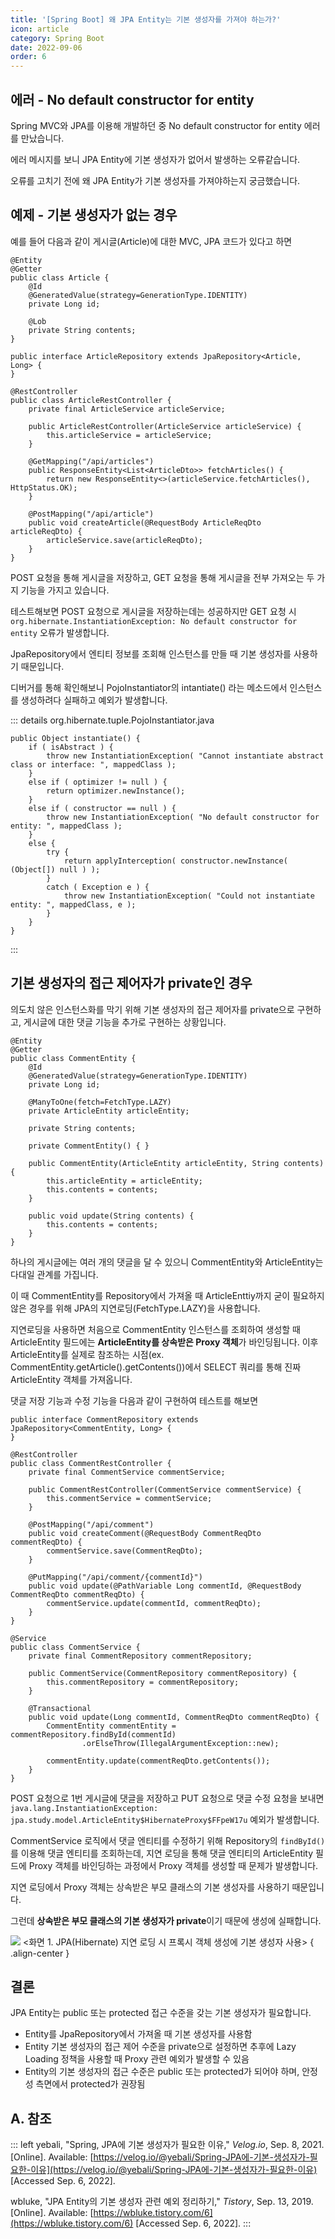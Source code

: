 ```yaml
---
title: '[Spring Boot] 왜 JPA Entity는 기본 생성자를 가져야 하는가?'
icon: article
category: Spring Boot
date: 2022-09-06
order: 6
---
```


## 에러 - No default constructor for entity
Spring MVC와 JPA를 이용해 개발하던 중 No default constructor for entity 에러를 만났습니다.

에러 메시지를 보니 JPA Entity에 기본 생성자가 없어서 발생하는 오류같습니다. 

오류를 고치기 전에 왜 JPA Entity가 기본 생성자를 가져야하는지 궁금했습니다.

## 예제 - 기본 생성자가 없는 경우
예를 들어 다음과 같이 게시글(Article)에 대한 MVC, JPA 코드가 있다고 하면

```java:no-line-numbers
@Entity
@Getter
public class Article {
    @Id
    @GeneratedValue(strategy=GenerationType.IDENTITY)
    private Long id;

    @Lob
    private String contents;
}

public interface ArticleRepository extends JpaRepository<Article, Long> {
}

@RestController
public class ArticleRestController {
    private final ArticleService articleService;

    public ArticleRestController(ArticleService articleService) {
        this.articleService = articleService;
    }

    @GetMapping("/api/articles")
    public ResponseEntity<List<ArticleDto>> fetchArticles() {
        return new ResponseEntity<>(articleService.fetchArticles(), HttpStatus.OK);
    }

    @PostMapping("/api/article")
    public void createArticle(@RequestBody ArticleReqDto articleReqDto) {
        articleService.save(articleReqDto);
    }
}
```

POST 요청을 통해 게시글을 저장하고, GET 요청을 통해 게시글을 전부 가져오는 두 가지 기능을 가지고 있습니다.

테스트해보면 POST 요청으로 게시글을 저장하는데는 성공하지만 GET 요청 시 `org.hibernate.InstantiationException: No default constructor for entity` 오류가 발생합니다.

JpaRepository에서 엔티티 정보를 조회해 인스턴스를 만들 때 기본 생성자를 사용하기 때문입니다.

디버거를 통해 확인해보니 PojoInstantiator의 intantiate() 라는 메소드에서 인스턴스를 생성하려다 실패하고 예외가 발생합니다.

::: details org.hibernate.tuple.PojoInstantiator.java
```java:no-line-numbers
public Object instantiate() {
    if ( isAbstract ) {
        throw new InstantiationException( "Cannot instantiate abstract class or interface: ", mappedClass );
    }
    else if ( optimizer != null ) {
        return optimizer.newInstance();
    }
    else if ( constructor == null ) {
        throw new InstantiationException( "No default constructor for entity: ", mappedClass );
    }
    else {
        try {
            return applyInterception( constructor.newInstance( (Object[]) null ) );
        }
        catch ( Exception e ) {
            throw new InstantiationException( "Could not instantiate entity: ", mappedClass, e );
        }
    }
}
```
:::

## 기본 생성자의 접근 제어자가 private인 경우

의도치 않은 인스턴스화를 막기 위해 기본 생성자의 접근 제어자를 private으로 구현하고, 게시글에 대한 댓글 기능을 추가로 구현하는 상황입니다.

```java:no-line-numbers
@Entity
@Getter
public class CommentEntity {
    @Id
    @GeneratedValue(strategy=GenerationType.IDENTITY)
    private Long id;

    @ManyToOne(fetch=FetchType.LAZY)
    private ArticleEntity articleEntity;

    private String contents;

    private CommentEntity() { }

    public CommentEntity(ArticleEntity articleEntity, String contents) {
        this.articleEntity = articleEntity;
        this.contents = contents;
    }

    public void update(String contents) {
        this.contents = contents;
    }
}
```

하나의 게시글에는 여러 개의 댓글을 달 수 있으니 CommentEntity와 ArticleEntity는 다대일 관계를 가집니다.

이 때 CommentEntity를 Repository에서 가져올 때 ArticleEnttiy까지 굳이 필요하지 않은 경우를 위해 JPA의 지연로딩(FetchType.LAZY)을 사용합니다.

지연로딩을 사용하면 처음으로 CommentEntity 인스턴스를 조회하여 생성할 때 ArticleEntity 필드에는 **ArticleEntity를 상속받은 Proxy 객체**가 바인딩됩니다. 이후 ArticleEntity를 실제로 참조하는 시점(ex. CommentEntity.getArticle().getContents())에서 SELECT 쿼리를 통해 진짜 ArticleEntity 객체를 가져옵니다.

댓글 저장 기능과 수정 기능을 다음과 같이 구현하여 테스트를 해보면

```java:no-line-numbers
public interface CommentRepository extends JpaRepository<CommentEntity, Long> {
}

@RestController
public class CommentRestController {
    private final CommentService commentService;

    public CommentRestController(CommentService commentService) {
        this.commentService = commentService;
    }

    @PostMapping("/api/comment")
    public void createComment(@RequestBody CommentReqDto commentReqDto) {
        commentService.save(CommentReqDto);
    }

    @PutMapping("/api/comment/{commentId}")
    public void update(@PathVariable Long commentId, @RequestBody CommentReqDto commentReqDto) {
        commentService.update(commentId, commentReqDto);
    }
}

@Service
public class CommentService {
    private final CommentRepository commentRepository;

    public CommentService(CommentRepository commentRepository) {
        this.commentRepository = commentRepository;
    }

    @Transactional
    public void update(Long commentId, CommentReqDto commentReqDto) {
        CommentEntity commentEntity = commentRepository.findById(commentId)
                .orElseThrow(IllegalArgumentException::new);
        
        commentEntity.update(commentReqDto.getContents());
    }
}
```

POST 요청으로 1번 게시글에 댓글을 저장하고 PUT 요청으로 댓글 수정 요청을 보내면 `java.lang.InstantiationException: jpa.study.model.ArticleEntity$HibernateProxy$FFpeW17u` 예외가 발생합니다.

CommentService 로직에서 댓글 엔티티를 수정하기 위해 Repository의 `findById()`를 이용해 댓글 엔티티를 조회하는데, 지연 로딩을 통해 댓글 엔티티의 ArticleEntity 필드에 Proxy 객체를 바인딩하는 과정에서 Proxy 객체를 생성할 때 문제가 발생합니다.

지연 로딩에서 Proxy 객체는 상속받은 부모 클래스의 기본 생성자를 사용하기 때문입니다.

그런데 **상속받은 부모 클래스의 기본 생성자가 private**이기 때문에 생성에 실패합니다.

![](https://drive.google.com/uc?export=view&id=15hZ_DkdofaTkVDcxGL8-TC9guBQxwUNk)
&lt;화면 1. JPA(Hibernate) 지연 로딩 시 프록시 객체 생성에 기본 생성자 사용&gt;
{ .align-center }

## 결론
JPA Entity는 public 또는 protected 접근 수준을 갖는 기본 생성자가 필요합니다.

- Entity를 JpaRepository에서 가져올 때 기본 생성자를 사용함
- Entity 기본 생성자의 접근 제어 수준을 private으로 설정하면 추후에 Lazy Loading 정책을 사용할 때 Proxy 관련 예외가 발생할 수 있음
- Entity의 기본 생성자의 접근 수준은 public 또는 protected가 되어야 하며, 안정성 측면에서 protected가 권장됨

## A. 참조
::: left
yebali, "Spring, JPA에 기본 생성자가 필요한 이유," *Velog.io*, Sep. 8, 2021. [Online]. Available: [https://velog.io/@yebali/Spring-JPA에-기본-생성자가-필요한-이유](https://velog.io/@yebali/Spring-JPA에-기본-생성자가-필요한-이유) [Accessed Sep. 6, 2022].

wbluke, "JPA Entity의 기본 생성자 관련 예외 정리하기," *Tistory*, Sep. 13, 2019. [Online]. Available: [https://wbluke.tistory.com/6](https://wbluke.tistory.com/6) [Accessed Sep. 6, 2022].
:::

<script setup lang="ts">
import DetailsOpen from "@DetailsOpen";
import UmlScript from "@UmlScript";
</script>

<DetailsOpen/>
<UmlScript/>
